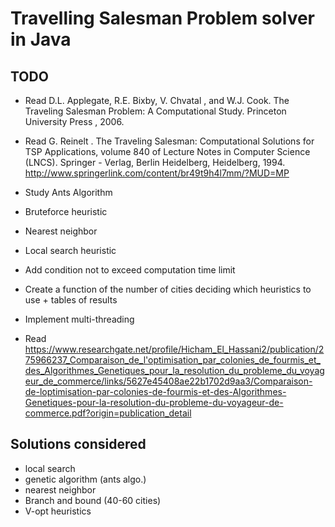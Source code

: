 # Travelling Salesman Problem solver in Java

## TODO
- Read D.L. Applegate, R.E. Bixby, V. 
       Chvatal
       , and W.J. Cook. 
       The Traveling Salesman 
       Problem: A Computational Study.
       Princeton 
       University
       Press
       , 2006.
- Read G. 
       Reinelt
       . 
       The Traveling Salesman: Computational Solutions for TSP 
       Applications, volume 
       840 of Lecture Notes in Computer Science (LNCS). 
       Springer
       -
       Verlag, Berlin Heidelberg, Heidelberg, 1994.
       http://www.springerlink.com/content/br49t9h4l7mm/?MUD=MP
- Study Ants Algorithm
- Bruteforce heuristic
- Nearest neighbor
- Local search heuristic
- Add condition not to exceed computation time limit
- Create a function of the number of cities deciding which heuristics to use + tables of results
- Implement multi-threading

- Read https://www.researchgate.net/profile/Hicham_El_Hassani2/publication/275966237_Comparaison_de_l'optimisation_par_colonies_de_fourmis_et_des_Algorithmes_Genetiques_pour_la_resolution_du_probleme_du_voyageur_de_commerce/links/5627e45408ae22b1702d9aa3/Comparaison-de-loptimisation-par-colonies-de-fourmis-et-des-Algorithmes-Genetiques-pour-la-resolution-du-probleme-du-voyageur-de-commerce.pdf?origin=publication_detail

## Solutions considered
- local search
- genetic algorithm (ants algo.)
- nearest neighbor
- Branch and bound (40-60 cities)
- V-opt heuristics